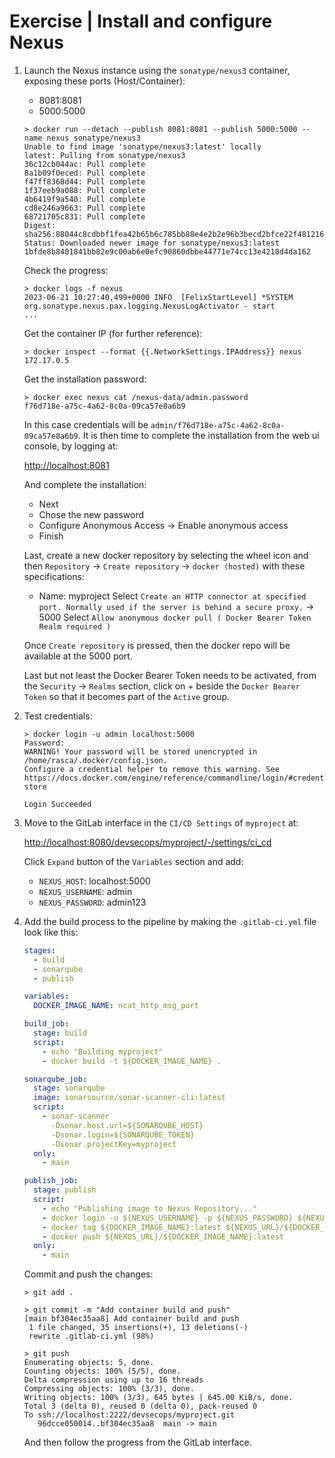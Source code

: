 # Exercise | Install and configure Nexus

1. Launch the Nexus instance using the `sonatype/nexus3` container, exposing
   these ports (Host/Container):
   - 8081:8081
   - 5000:5000

   ```console
   > docker run --detach --publish 8081:8081 --publish 5000:5000 --name nexus sonatype/nexus3
   Unable to find image 'sonatype/nexus3:latest' locally
   latest: Pulling from sonatype/nexus3
   36c12cb044ac: Pull complete 
   8a1b09f0eced: Pull complete 
   f47ff8368d44: Pull complete 
   1f37eeb9a088: Pull complete 
   4b6419f9a540: Pull complete 
   cd8e246a9663: Pull complete 
   68721705c831: Pull complete 
   Digest: sha256:88044c8cdbbf1fea42b65b6c785bb88e4e2b2e96b3becd2bfce22f481216a951
   Status: Downloaded newer image for sonatype/nexus3:latest
   1bfde8b8401841bb82e9c00ab6e0efc90860dbbe44771e74cc13e4218d4da162
   ```

   Check the progress:

   ```console
   > docker logs -f nexus
   2023-06-21 10:27:40,499+0000 INFO  [FelixStartLevel] *SYSTEM org.sonatype.nexus.pax.logging.NexusLogActivator - start
   ...
   ```

   Get the container IP (for further reference):

   ```console
   > docker inspect --format {{.NetworkSettings.IPAddress}} nexus
   172.17.0.5
   ```

   Get the installation password:

   ```console
   > docker exec nexus cat /nexus-data/admin.password
   f76d718e-a75c-4a62-8c0a-09ca57e8a6b9
   ```

   In this case credentials will be `admin/f76d718e-a75c-4a62-8c0a-09ca57e8a6b9`.
   It is then time to complete the installation from the web ui console, by logging at:

   [http://localhost:8081](http://localhost:8081)

   And complete the installation:

   - Next
   - Chose the new password
   - Configure Anonymous Access -> Enable anonymous access
   - Finish

   Last, create a new docker repository by selecting the wheel icon and then
   `Repository` -> `Create repository` -> `docker (hosted)` with these
   specifications:

   - Name: myproject
     Select `Create an HTTP connector at specified port. Normally used if the server is behind a secure proxy.` -> 5000
     Select `Allow anonymous docker pull ( Docker Bearer Token Realm required )`

   Once `Create repository` is pressed, then the docker repo will be available at
   the 5000 port.

   Last but not least the Docker Bearer Token needs to be activated, from the
   `Security` -> `Realms` section, click on + beside the `Docker Bearer Token` 
   so that it becomes part of the `Active` group.

2. Test credentials:

   ```console
   > docker login -u admin localhost:5000
   Password: 
   WARNING! Your password will be stored unencrypted in /home/rasca/.docker/config.json.
   Configure a credential helper to remove this warning. See
   https://docs.docker.com/engine/reference/commandline/login/#credentials-store
   
   Login Succeeded
   ```

3. Move to the GitLab interface in the `CI/CD Settings` of `myproject` at:

   [http://localhost:8080/devsecops/myproject/-/settings/ci_cd](http://localhost:8080/devsecops/myproject/-/settings/ci_cd)

   Click `Expand` button of the `Variables` section and add:

   - `NEXUS_HOST`: localhost:5000
   - `NEXUS_USERNAME`: admin
   - `NEXUS_PASSWORD`: admin123

4. Add the build process to the pipeline by making the `.gitlab-ci.yml` file look
   like this:

   ```yaml
   stages:
     - build
     - sonarqube
     - publish
   
   variables:
     DOCKER_IMAGE_NAME: ncat_http_msg_port
   
   build_job:
     stage: build
     script:
       - echo "Building myproject"
       - docker build -t ${DOCKER_IMAGE_NAME} .
   
   sonarqube_job:
     stage: sonarqube
     image: sonarsource/sonar-scanner-cli:latest
     script:
       - sonar-scanner
         -Dsonar.host.url=${SONARQUBE_HOST}
         -Dsonar.login=${SONARQUBE_TOKEN}
         -Dsonar.projectKey=myproject
     only:
       - main
   
   publish_job:
     stage: publish
     script:
       - echo "Publishing image to Nexus Repository..."
       - docker login -u ${NEXUS_USERNAME} -p ${NEXUS_PASSWORD} ${NEXUS_URL}
       - docker tag ${DOCKER_IMAGE_NAME}:latest ${NEXUS_URL}/${DOCKER_IMAGE_NAME}:latest
       - docker push ${NEXUS_URL}/${DOCKER_IMAGE_NAME}:latest
     only:
       - main
   ```

   Commit and push the changes:

   ```console
   > git add .

   > git commit -m "Add container build and push"
   [main bf304ec35aa8] Add container build and push
    1 file changed, 35 insertions(+), 13 deletions(-)
    rewrite .gitlab-ci.yml (98%)

   > git push
   Enumerating objects: 5, done.
   Counting objects: 100% (5/5), done.
   Delta compression using up to 16 threads
   Compressing objects: 100% (3/3), done.
   Writing objects: 100% (3/3), 645 bytes | 645.00 KiB/s, done.
   Total 3 (delta 0), reused 0 (delta 0), pack-reused 0
   To ssh://localhost:2222/devsecops/myproject.git
      96dcce050014..bf304ec35aa8  main -> main
   ```

   And then follow the progress from the GitLab interface.
